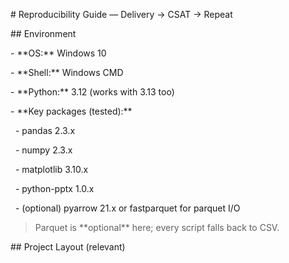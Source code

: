 \# Reproducibility Guide — Delivery → CSAT → Repeat



\## Environment

\- \*\*OS:\*\* Windows 10

\- \*\*Shell:\*\* Windows CMD

\- \*\*Python:\*\* 3.12 (works with 3.13 too)

\- \*\*Key packages (tested):\*\*

&nbsp; - pandas 2.3.x

&nbsp; - numpy 2.3.x

&nbsp; - matplotlib 3.10.x

&nbsp; - python-pptx 1.0.x

&nbsp; - (optional) pyarrow 21.x or fastparquet for parquet I/O



> Parquet is \*\*optional\*\* here; every script falls back to CSV.



\## Project Layout (relevant)



